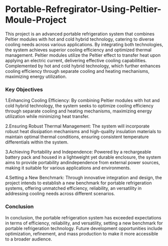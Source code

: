 # Portable-Refregirator-Using-Peltier-Moule-Project
This project is an advanced portable refrigeration system that combines Peltier modules with hot and cold hybrid technology, catering to diverse cooling needs across various applications. By integrating both technologies, the system achieves superior cooling efficiency and optimized thermal management. Peltier modules utilize the Peltier effect to transfer heat upon applying an electric current, delivering effective cooling capabilities. Complemented by hot and cold hybrid technology, which further enhances cooling efficiency through separate cooling and heating mechanisms, maximizing energy utilization.

### **Key Objectives**
1.Enhancing Cooling Efficiency: By combining Peltier modules with hot and cold hybrid technology, the system seeks to optimize cooling efficiency through separate cooling and heating mechanisms, maximizing energy utilization while minimizing heat transfer.

2.Ensuring Robust Thermal Management: The system will incorporate robust heat dissipation mechanisms and high-quality insulation materials to maintain optimal thermal conditions, ensuring consistent temperature differentials within the system. 

3.Achieving Portability and Independence: Powered by a rechargeable battery pack and housed in a lightweight yet durable enclosure, the system aims to provide portability andindependence from external power sources, making it suitable for various applications and environments. 

4.Setting a New Benchmark: Through innovative integration and design, the project intends to establish a new benchmark for portable refrigeration systems, offering unmatched efficiency, reliability, an versatility in addressing cooling needs across different scenarios.
### **Conclusion**
In conclusion, the portable refrigeration system has exceeded expectations in terms of efficiency, reliability, and versatility, setting a new benchmark for portable refrigeration technology. Future development opportunities include optimization, refinement, and mass production to make it more accessible to a broader audience.

